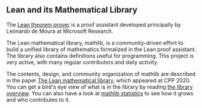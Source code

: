 ## Lean and its Mathematical Library

The [Lean theorem prover](https://leanprover.github.io)
is a proof assistant developed principally by Leonardo de Moura at Microsoft Research.

The Lean mathematical library, mathlib, is a community-driven effort
to build a unified library of mathematics formalized in the
Lean proof assistant. The library also contains definitions
useful for programming. This project is very active, with many
regular contributors and daily activity.

The contents, design, and community organization of mathlib are
described in the paper
[The Lean mathematical library](https://arxiv.org/abs/1910.09336), which appeared
at CPP 2020. You can get a bird's eye view of what is in the library by
reading [the library overview](mathlib-overview.html).
You can also have a look at [mathlib statistics](mathlib_stats.html)
to see how it grows and who contributes to it.

